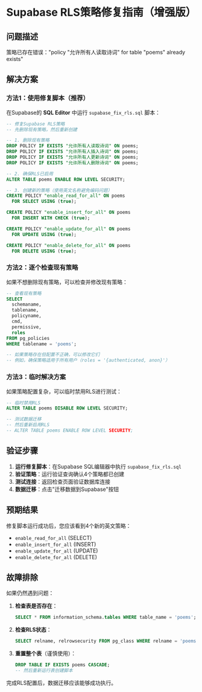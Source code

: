 # Supabase RLS策略修复指南（增强版）

## 问题描述
策略已存在错误："policy "允许所有人读取诗词" for table "poems" already exists"

## 解决方案

### 方法1：使用修复脚本（推荐）

在Supabase的 **SQL Editor** 中运行 `supabase_fix_rls.sql` 脚本：

```sql
-- 修复Supabase RLS策略
-- 先删除现有策略，然后重新创建

-- 1. 删除现有策略
DROP POLICY IF EXISTS "允许所有人读取诗词" ON poems;
DROP POLICY IF EXISTS "允许所有人插入诗词" ON poems;
DROP POLICY IF EXISTS "允许所有人更新诗词" ON poems;
DROP POLICY IF EXISTS "允许所有人删除诗词" ON poems;

-- 2. 确保RLS已启用
ALTER TABLE poems ENABLE ROW LEVEL SECURITY;

-- 3. 创建新的策略（使用英文名称避免编码问题）
CREATE POLICY "enable_read_for_all" ON poems
  FOR SELECT USING (true);

CREATE POLICY "enable_insert_for_all" ON poems
  FOR INSERT WITH CHECK (true);

CREATE POLICY "enable_update_for_all" ON poems
  FOR UPDATE USING (true);

CREATE POLICY "enable_delete_for_all" ON poems
  FOR DELETE USING (true);
```

### 方法2：逐个检查现有策略

如果不想删除现有策略，可以检查并修改现有策略：

```sql
-- 查看现有策略
SELECT 
  schemaname,
  tablename,
  policyname,
  cmd,
  permissive,
  roles
FROM pg_policies 
WHERE tablename = 'poems';

-- 如果策略存在但配置不正确，可以修改它们
-- 例如，确保策略适用于所有用户（roles = '{authenticated, anon}'）
```

### 方法3：临时解决方案

如果策略配置复杂，可以临时禁用RLS进行测试：

```sql
-- 临时禁用RLS
ALTER TABLE poems DISABLE ROW LEVEL SECURITY;

-- 测试数据迁移
-- 然后重新启用RLS
-- ALTER TABLE poems ENABLE ROW LEVEL SECURITY;
```

## 验证步骤

1. **运行修复脚本**：在Supabase SQL编辑器中执行 `supabase_fix_rls.sql`
2. **验证策略**：运行验证查询确认4个策略都已创建
3. **测试连接**：返回检查页面验证数据库连接
4. **数据迁移**：点击"迁移数据到Supabase"按钮

## 预期结果

修复脚本运行成功后，您应该看到4个新的英文策略：
- `enable_read_for_all` (SELECT)
- `enable_insert_for_all` (INSERT)
- `enable_update_for_all` (UPDATE)  
- `enable_delete_for_all` (DELETE)

## 故障排除

如果仍然遇到问题：

1. **检查表是否存在**：
   ```sql
   SELECT * FROM information_schema.tables WHERE table_name = 'poems';
   ```

2. **检查RLS状态**：
   ```sql
   SELECT relname, relrowsecurity FROM pg_class WHERE relname = 'poems';
   ```

3. **重置整个表**（谨慎使用）：
   ```sql
   DROP TABLE IF EXISTS poems CASCADE;
   -- 然后重新运行表创建脚本
   ```

完成RLS配置后，数据迁移应该能够成功执行。